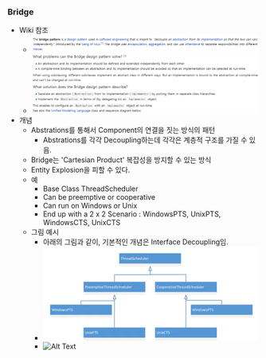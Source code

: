 ### Bridge
- Wiki 참조
    - ![Alt Text](../image/BridgeWiki1.png)
    - ![Alt Text](../image/BridgeWiki2.png)
- 개념
    - Abstrations를 통해서 Component의 연결을 짓는 방식의 패턴
        - Abstrations를 각각 Decoupling하는데 각각은 계층적 구조를 가질 수 있음.
    - Bridge는 'Cartesian Product' 복잡성을 방지할 수 있는 방식
    - Entity Explosion을 피할 수 있다.
    - 예
        - Base Class ThreadScheduler
        - Can be preemptive or cooperative
        - Can run on Windows or Unix
        - End up with a 2 x 2 Scenario : WindowsPTS, UnixPTS, WindowsCTS, UnixCTS
    - 그림 예시
        - 아래의 그림과 같이, 기본적인 개념은 Interface Decoupling임.
        - ![Alt Text](../image/BeforeBridge.png)
        - ![Alt Text](../image/AfterBridge.png)